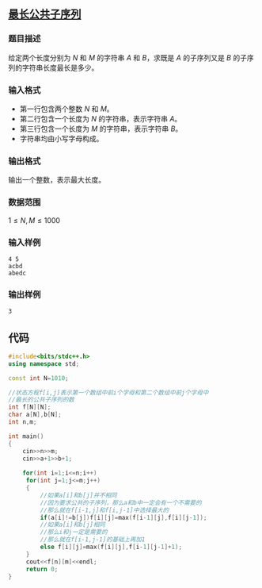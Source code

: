 
## [最长公共子序列](https://www.acwing.com/problem/content/899/)


### 题目描述

给定两个长度分别为 $N$ 和 $M$ 的字符串 $A$ 和 $B$，求既是 $A$ 的子序列又是 $B$ 的子序列的字符串长度最长是多少。

### 输入格式

- 第一行包含两个整数 $N$ 和 $M$。
- 第二行包含一个长度为 $N$ 的字符串，表示字符串 $A$。
- 第三行包含一个长度为 $M$ 的字符串，表示字符串 $B$。
- 字符串均由小写字母构成。

### 输出格式

输出一个整数，表示最大长度。

### 数据范围

$1 \leq N, M \leq 1000$

### 输入样例

```
4 5
acbd
abedc
```

### 输出样例

```
3
```

## 代码

```C++
#include<bits/stdc++.h>
using namespace std;

const int N=1010;

//状态方程f[i,j]表示第一个数组中前i个字母和第二个数组中前j个字母中
//最长的公共子序列的数
int f[N][N];
char a[N],b[N];
int n,m;

int main()
{
    cin>>n>>m;
    cin>>a+1>>b+1;
    
    for(int i=1;i<=n;i++)
     for(int j=1;j<=m;j++)
     {
         //如果a[i]和b[j]并不相同
         //因为要求公共的子序列，那么a和b中一定会有一个不需要的
         //那么就在f[i-1,j]和f[i,j-1]中选择最大的
         if(a[i]!=b[j])f[i][j]=max(f[i-1][j],f[i][j-1]);
         //如果a[i]和b[j]相同
         //那么i和j一定是需要的
         //那么就在f[i-1,j-1]的基础上再加1
         else f[i][j]=max(f[i][j],f[i-1][j-1]+1);
     }
     cout<<f[n][m]<<endl;
     return 0;
}
```

